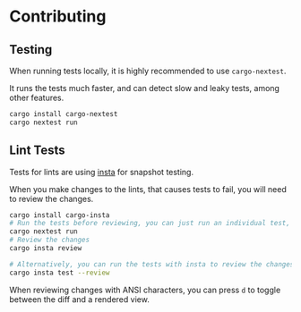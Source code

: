 # Contributing

## Testing

When running tests locally, it is highly recommended to use `cargo-nextest`.

It runs the tests much faster, and can detect slow and leaky tests, among other features.

```bash
cargo install cargo-nextest
cargo nextest run
```

## Lint Tests

Tests for lints are using [insta](https://docs.rs/insta) for snapshot testing.

When you make changes to the lints, that causes tests to fail, you will need to review the changes.

```bash
cargo install cargo-insta
# Run the tests before reviewing, you can just run an individual test, or use any testing tool
cargo nextest run
# Review the changes
cargo insta review

# Alternatively, you can run the tests with insta to review the changes in one command
cargo insta test --review
```

When reviewing changes with ANSI characters, you can press `d` to toggle between the diff and a rendered view.
